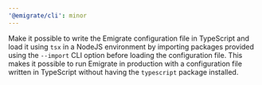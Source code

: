 ```yaml
---
'@emigrate/cli': minor
---
```


Make it possible to write the Emigrate configuration file in TypeScript and load it using `tsx` in a NodeJS environment by importing packages provided using the `--import` CLI option before loading the configuration file. This makes it possible to run Emigrate in production with a configuration file written in TypeScript without having the `typescript` package installed.
